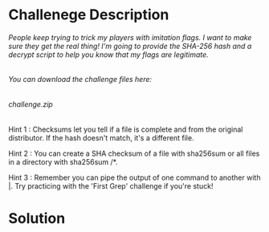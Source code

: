 
# Challenege Description

###### People keep trying to trick my players with imitation flags. I want to make sure they get the real thing! I'm going to provide the SHA-256 hash and a decrypt script to help you know that my flags are legitimate.
###### You can download the challenge files here:
###### challenge.zip

Hint 1 :
Checksums let you tell if a file is complete and from the original distributor. If the hash doesn't match, it's a different file.

Hint 2 :
You can create a SHA checksum of a file with sha256sum <file> or all files in a directory with sha256sum <directory>/*.

Hint 3 :
Remember you can pipe the output of one command to another with |. Try practicing with the 'First Grep' challenge if you're stuck!

# Solution
